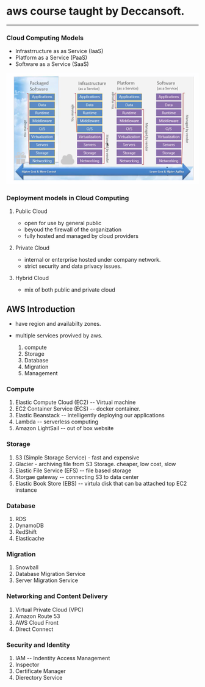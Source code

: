 # aws course taught by Deccansoft.
***


### Cloud Computing Models

- Infrastrructure as as Service (IaaS)  
- Platform as a Service (PaaS)  
- Software as a Service (SaaS)  


![Cloud Computing Model](/assets/cloud%20comuting%20model.jpg)


### Deployment models in Cloud Computing


1. Public Cloud
    - open for use by general public
    - beyoud the firewall of the organization
    - fully hosted and managed by cloud providers

2. Private Cloud
    - internal or enterprise hosted under company network.
    - strict security and data privacy issues.

3. Hybrid Cloud
    - mix of both public and private cloud



## AWS Introduction

- have region and availabilty zones.

- multiple services provived by aws.
    1. compute
    2. Storage
    3. Database
    4. Migration 
    5. Management


### Compute

1. Elastic Compute Cloud (EC2) -- Virtual machine
2. EC2 Container Service (ECS) -- docker container.
3. Elastic Beanstack -- intelligently deploying our applications
4. Lambda -- serverless computing
5. Amazon LightSail -- out of box website

### Storage

1. S3 (Simple Storage Service) - fast and expensive
2. Glacier - archiving file from S3 Storage. cheaper, low cost, slow
3. Elastic File Service (EFS) -- file based storage
4. Storgae gateway -- connecting S3 to data center
5. Elastic Book Store (EBS) -- virtula disk that can ba attached top EC2 instance

### Database

1. RDS
2. DynamoDB
3. RedShift
4. Elasticache


### Migration
1. Snowball
2. Database Migration Service
3. Server Migration Service


### Networking and Content Delivery
1. Virtual Private Cloud (VPC)
2. Amazon Route 53
3. AWS Cloud Front
4. Direct Connect


### Security and Identity

1. IAM -- Indentity Access Management
2. Inspector
3. Certificate Manager
4. Dierectory Service







